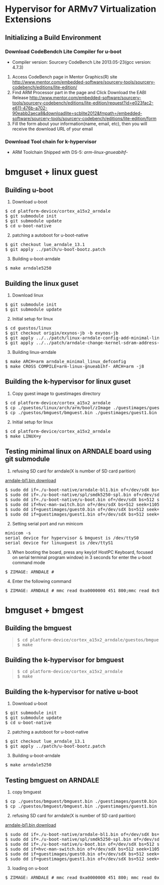 # Hypervisor for ARMv7 Virtualization Extensions

## Initializing a Build Environment

### Download CodeBendch Lite Compiler for u-boot

- Compiler version: Sourcery CodeBench Lite 2013.05-23(gcc version: 4.7.3)

1. Access CodeBench page in Mentor Graphics(R) site
    http://www.mentor.com/embedded-software/sourcery-tools/sourcery-codebench/editions/lite-edition/
2. Find ARM Processor part in the page and Click Download the EABI Release
    http://www.mentor.com/embedded-software/sourcery-tools/sourcery-codebench/editions/lite-edition/request?id=e023fac2-e611-476b-a702-90eabb2aeca8&downloadlite=scblite2012&fmpath=/embedded-software/sourcery-tools/sourcery-codebench/editions/lite-edition/form
3. Fill the form about your information(name, email, etc), then you will receive the download URL of your email

### Download Tool chain for k-hypervisor
- ARM Toolchain Shipped with DS-5: <i>arm-linux-gnueabihf-</i>


# bmguset + linux guest

## Building u-boot

1. Download u-boot
<pre>
$ cd platform-device/cortex_a15x2_arndale
$ git submodule init
$ git submodule update
$ cd u-boot-native
</pre>
2. patching a autoboot for u-boot-native
<pre>
$ git checkout lue_arndale_13.1
$ git apply ../patch/u-boot-bootz.patch
</pre>
3. Building u-boot-arndale
<pre>
$ make arndale5250
</pre>

## Building the linux guset
1. Download linux
<pre>
$ git submodule init
$ git submodule update
</pre>
2. Initial setup for linux
<pre>
$ cd guestos/linux
$ git checkout origin/exynos-jb -b exynos-jb
$ git apply ../../patch/linux-arndale-config-add-minimal-linux-config.patch
$ git apply ../../patch/arndale-change-kernel-sdram-address-uart-port-2-1.patch
</pre>
3. Building linux-arndale
<pre>
$ make ARCH=arm arndale_minimal_linux_defconfig
$ make CROSS_COMPILE=arm-linux-gnueabihf- ARCH=arm -j8
</pre>

## Building the k-hypervisor for linux guset
1. Copy guest image to guestimages directory
<pre>
$ cd platform-device/cortex_a15x2_arndale
$ cp ./guestos/linux/arch/arm/boot/zImage ./guestimages/guest0.bin
$ cp ./guestos/bmguest/bmguest.bin ./guestimages/guest1.bin
</pre>
2. Initial setup for linux
<pre>
$ cd platform-device/cortex_a15x2_arndale
$ make LINUX=y
</pre>


## Testing minimal linux on ARNDALE board using git submodule

1. refusing SD card for arndale(X is number of SD card parition)

<a href="http://releases.linaro.org/12.12/components/kernel/arndale-bl1/arndale-bl1.bin">arndale-bl1.bin download</a>

<pre>
$ sudo dd if=./u-boot-native/arndale-bl1.bin of=/dev/sdX bs=512 seek=1
$ sudo dd if=./u-boot-native/spl/smdk5250-spl.bin of=/dev/sdX bs=512 seek=17
$ sudo dd if=./u-boot-native/u-boot.bin of=/dev/sdX bs=512 seek=49
$ sudo dd if=hvc-man-switch.bin of=/dev/sdX bs=512 seek=1105
$ sudo dd if=guestimages/guest0.bin of=/dev/sdX bs=512 seek=3153
$ sudo dd if=guestimages/guest1.bin of=/dev/sdX bs=512 seek=2129
</pre>

2. Setting serial port and run minicom
<pre>
minicom -s
serial device for hypervisor & bmguest is /dev/ttyS0
serial device for linuxguest is /dev/ttyS1
</pre>

3. When booting the board, press any key(of HostPC Keyboard, focused on serial terminal program window) in 3 seconds for enter the u-boot command mode
<pre>
$ ZIMAGE: ARNDALE # 
</pre>

4. Enter the following command
<pre>
$ ZIMAGE: ARNDALE # mmc read 0xa0000000 451 800;mmc read 0x90000000 851 400;mmc read 0x80008000 c51 2000;go 0xa000004c
</pre>

# bmguset + bmgest

## Building the bmguest
<blockquote>
<pre>
$ cd platform-device/cortex_a15x2_arndale/guestos/bmguest/
$ make
</pre>
</blockquote>

## Building the k-hypervisor for bmguest
<blockquote>
<pre>
$ cd platform-device/cortex_a15x2_arndale
$ make
</pre>
</blockquote>


## Building the k-hypervisor for native u-boot

1. Download u-boot
<pre>
$ git submodule init
$ git submodule update
$ cd u-boot-native
</pre>
2. patching a autoboot for u-boot-native
<pre>
$ git checkout lue_arndale_13.1
$ git apply ../patch/u-boot-bootz.patch
</pre>
3. Building u-boot-arndale
<pre>
$ make arndale5250
</pre>


## Testing bmguest on ARNDALE 
1. copy bmguest
<pre>
$ cp ./guestos/bmguest/bmguest.bin ./guestimages/guest0.bin
$ cp ./guestos/bmguest/bmguest.bin ./guestimages/guest1.bin
</pre>

2. refusing SD card for arndale(X is number of SD card parition)

<a href="http://releases.linaro.org/12.12/components/kernel/arndale-bl1/arndale-bl1.bin">arndale-bl1.bin download</a>

<pre>
$ sudo dd if=./u-boot-native/arndale-bl1.bin of=/dev/sdX bs=512 seek=1
$ sudo dd if=./u-boot-native/spl/smdk5250-spl.bin of=/dev/sdX bs=512 seek=17
$ sudo dd if=./u-boot-native/u-boot.bin of=/dev/sdX bs=512 seek=49
$ sudo dd if=hvc-man-switch.bin of=/dev/sdX bs=512 seek=1105
$ sudo dd if=guestimages/guest0.bin of=/dev/sdX bs=512 seek=2129
$ sudo dd if=guestimages/guest1.bin of=/dev/sdX bs=512 seek=3153
</pre>

3. loading on u-boot
<pre>
$ ZIMAGE: ARNDALE # mmc read 0xa0000000 451 800; mmc read 0x60000000 851 400; mmc read 0x90000000 851 400; go 0xa000004c
</pre>

